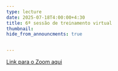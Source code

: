 ```yaml
---
type: lecture
date: 2025-07-18T4:00:00+4:30
title: 6ª sessão de treinamento virtual
thumbnail:
hide_from_announcments: true


---
```

[Link para o Zoom aqui](https://cornell.zoom.us/j/96720855717?pwd=Q1pFL0VCdTUrVTF5V3hYNmJZU00rZz09)
